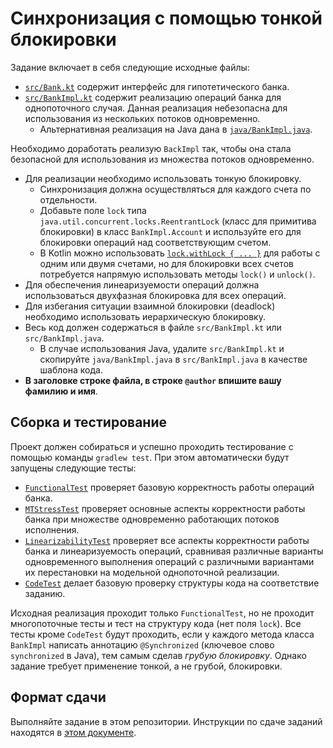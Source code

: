 # Синхронизация с помощью тонкой блокировки

Задание включает в себя следующие исходные файлы:

* [`src/Bank.kt`](src/Bank.kt) содержит интерфейс для гипотетического банка.
* [`src/BankImpl.kt`](src/BankImpl.kt) содержит реализацию операций банка для однопоточного случая.
  Данная реализация небезопасна для использования из нескольких потоков одновременно.
  * Альтернативная реализация на Java дана в [`java/BankImpl.java`](java/BankImpl.java).   

Необходимо доработать реализую `BackImpl` так, чтобы она стала безопасной для использования из множества потоков одновременно. 

* Для реализации необходимо использовать тонкую блокировку. 
  * Синхронизация должна осуществляться для каждого счета по отдельности. 
  * Добавьте поле `lock` типа `java.util.concurrent.locks.ReentrantLock` (класс для примитива блокировки) в класс `BankImpl.Account`
    и используйте его для блокировки операций над соответствующим счетом.
  * В Kotlin можно использовать [`lock.withLock { ... }`](https://kotlinlang.org/api/latest/jvm/stdlib/kotlin.concurrent/java.util.concurrent.locks.-lock/with-lock.html)
    для работы с одним или двумя счетами, но для блокировки всех счетов потребуется напрямую использовать методы `lock()` и `unlock()`.
* Для обеспечения линеаризуемости операций должна использоваться двухфазная блокировка для всех операций.
* Для избегания ситуации взаимной блокировки (deadlock) необходимо использовать иерархическую блокировку.
* Весь код должен содержаться в файле `src/BankImpl.kt` или `src/BankImpl.java`. 
  * В случае использования Java, удалите `src/BankImpl.kt` и скопируйте `java/BankImpl.java` в `src/BankImpl.java` в качестве шаблона кода. 
* **В заголовке строке файла, в строке `@author` впишите вашу фамилию и имя**.
   
## Сборка и тестирование

Проект должен собираться и успешно проходить тестирование с помощью команды `gradlew test`. 
При этом автоматически будут запущены следующие тесты:

* [`FunctionalTest`](test/FunctionalTest.kt) проверяет базовую корректность работы операций банка.
* [`MTStressTest`](test/MTStressTest.kt) проверяет основные аспекты корректности работы банка при множестве одновременно работающих потоков исполнения.
* [`LinearizabilityTest`](test/LinearizabilityTest.kt) проверяет все аспекты корректности работы банка и линеаризуемость операций, 
  сравнивая различные варианты одновременного выполнения операций с различными вариантами их перестановки на модельной однопоточной реализации.
* [`CodeTest`](test/CodeTest.kt) делает базовую проверку структуры кода на соответствие заданию. 

Исходная реализация проходит только `FunctionalTest`, но не проходит многопоточные тесты и тест на
структуру кода (нет поля `lock`). Все тесты кроме `CodeTest` будут проходить, если у каждого метода класса `BankImpl` написать 
аннотацию `@Synchronized` (ключевое слово `synchronized` в Java), тем самым сделав _грубую блокировку_. 
Однако задание требует применение тонкой, а не грубой, блокировки.

## Формат сдачи

Выполняйте задание в этом репозитории. Инструкции по сдаче заданий находятся в 
[этом документе](https://docs.google.com/document/d/1GQ0OI_OBkj4kyOvhgRXfacbTI9huF4XJDMOct0Lh5og). 
